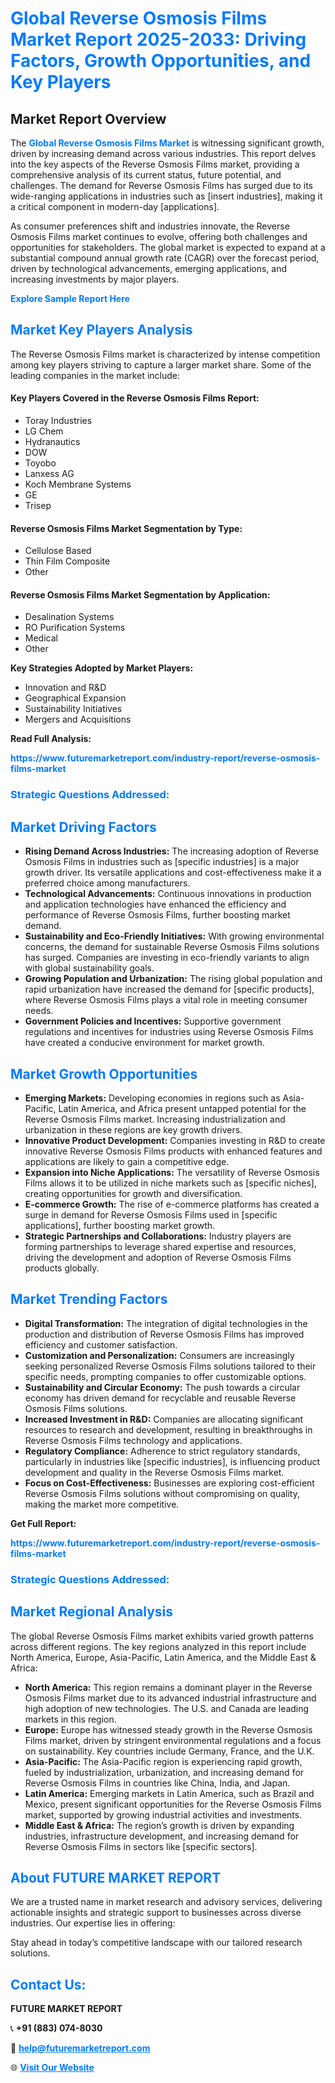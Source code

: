<h1 style="color: #007BFF;">Global Reverse Osmosis Films Market Report 2025-2033: Driving Factors, Growth Opportunities, and Key Players</h1>

<section id="overview">
<h2>Market Report Overview</h2>
<p>The <a href="https://www.futuremarketreport.com/industry-report/reverse-osmosis-films-market" style="color: #007BFF; text-decoration: none;"><strong>Global Reverse Osmosis Films Market</strong></a> is witnessing significant growth, driven by increasing demand across various industries. This report delves into the key aspects of the Reverse Osmosis Films market, providing a comprehensive analysis of its current status, future potential, and challenges. The demand for Reverse Osmosis Films has surged due to its wide-ranging applications in industries such as [insert industries], making it a critical component in modern-day [applications].</p>
<p>As consumer preferences shift and industries innovate, the Reverse Osmosis Films market continues to evolve, offering both challenges and opportunities for stakeholders. The global market is expected to expand at a substantial compound annual growth rate (CAGR) over the forecast period, driven by technological advancements, emerging applications, and increasing investments by major players.</p>
</section>

<section id="overview">
<p><a href="https://www.futuremarketreport.com/request-sample/reportId=103089" style="color: #007BFF; text-decoration: none;"><strong>Explore Sample Report Here</strong></a></p>
</section>

<section id="key-players">
<h2 style="color: #007BFF;">Market Key Players Analysis</h2>
<p>The Reverse Osmosis Films market is characterized by intense competition among key players striving to capture a larger market share. Some of the leading companies in the market include:</p>
<h4>Key Players Covered in the Reverse Osmosis Films Report:</h4>
<ul><li>Toray Industries</li><li>LG Chem</li><li>Hydranautics</li><li>DOW</li><li>Toyobo</li><li>Lanxess AG</li><li>Koch Membrane Systems</li><li>GE</li><li>Trisep</li></ul>
<h4>Reverse Osmosis Films Market Segmentation by Type:</h4>
<ul><li>Cellulose Based</li><li>Thin Film Composite</li><li>Other</li></ul>

<h4>Reverse Osmosis Films Market Segmentation by Application:</h4>
<ul><li>Desalination Systems</li><li>RO Purification Systems</li><li>Medical</li><li>Other</li></ul>
<p><strong>Key Strategies Adopted by Market Players:</strong></p>
<ul>
<li>Innovation and R&D</li>
<li>Geographical Expansion</li>
<li>Sustainability Initiatives</li>
<li>Mergers and Acquisitions</li>
</ul>
</section>

<section>
<p><strong>Read Full Analysis: </strong></p><a href="https://www.futuremarketreport.com/industry-report/reverse-osmosis-films-market" style="color: #007BFF; text-decoration: none;"><strong>https://www.futuremarketreport.com/industry-report/reverse-osmosis-films-market</strong></a>
<h3 style="color: #007BFF;">Strategic Questions Addressed:</h3>
</section>

<section id="driving-factors">
<h2 style="color: #007BFF;">Market Driving Factors</h2>
<ul>
<li><strong>Rising Demand Across Industries:</strong> The increasing adoption of Reverse Osmosis Films in industries such as [specific industries] is a major growth driver. Its versatile applications and cost-effectiveness make it a preferred choice among manufacturers.</li>
<li><strong>Technological Advancements:</strong> Continuous innovations in production and application technologies have enhanced the efficiency and performance of Reverse Osmosis Films, further boosting market demand.</li>
<li><strong>Sustainability and Eco-Friendly Initiatives:</strong> With growing environmental concerns, the demand for sustainable Reverse Osmosis Films solutions has surged. Companies are investing in eco-friendly variants to align with global sustainability goals.</li>
<li><strong>Growing Population and Urbanization:</strong> The rising global population and rapid urbanization have increased the demand for [specific products], where Reverse Osmosis Films plays a vital role in meeting consumer needs.</li>
<li><strong>Government Policies and Incentives:</strong> Supportive government regulations and incentives for industries using Reverse Osmosis Films have created a conducive environment for market growth.</li>
</ul>
</section>

<section id="growth-opportunities">
<h2 style="color: #007BFF;">Market Growth Opportunities</h2>
<ul>
<li><strong>Emerging Markets:</strong> Developing economies in regions such as Asia-Pacific, Latin America, and Africa present untapped potential for the Reverse Osmosis Films market. Increasing industrialization and urbanization in these regions are key growth drivers.</li>
<li><strong>Innovative Product Development:</strong> Companies investing in R&D to create innovative Reverse Osmosis Films products with enhanced features and applications are likely to gain a competitive edge.</li>
<li><strong>Expansion into Niche Applications:</strong> The versatility of Reverse Osmosis Films allows it to be utilized in niche markets such as [specific niches], creating opportunities for growth and diversification.</li>
<li><strong>E-commerce Growth:</strong> The rise of e-commerce platforms has created a surge in demand for Reverse Osmosis Films used in [specific applications], further boosting market growth.</li>
<li><strong>Strategic Partnerships and Collaborations:</strong> Industry players are forming partnerships to leverage shared expertise and resources, driving the development and adoption of Reverse Osmosis Films products globally.</li>
</ul>
</section>

<section id="trending-factors">
<h2 style="color: #007BFF;">Market Trending Factors</h2>
<ul>
<li><strong>Digital Transformation:</strong> The integration of digital technologies in the production and distribution of Reverse Osmosis Films has improved efficiency and customer satisfaction.</li>
<li><strong>Customization and Personalization:</strong> Consumers are increasingly seeking personalized Reverse Osmosis Films solutions tailored to their specific needs, prompting companies to offer customizable options.</li>
<li><strong>Sustainability and Circular Economy:</strong> The push towards a circular economy has driven demand for recyclable and reusable Reverse Osmosis Films solutions.</li>
<li><strong>Increased Investment in R&D:</strong> Companies are allocating significant resources to research and development, resulting in breakthroughs in Reverse Osmosis Films technology and applications.</li>
<li><strong>Regulatory Compliance:</strong> Adherence to strict regulatory standards, particularly in industries like [specific industries], is influencing product development and quality in the Reverse Osmosis Films market.</li>
<li><strong>Focus on Cost-Effectiveness:</strong> Businesses are exploring cost-efficient Reverse Osmosis Films solutions without compromising on quality, making the market more competitive.</li>
</ul>
</section>

<section>
<p><strong>Get Full Report: </strong></p><a href="https://www.futuremarketreport.com/industry-report/reverse-osmosis-films-market" style="color: #007BFF; text-decoration: none;"><strong>https://www.futuremarketreport.com/industry-report/reverse-osmosis-films-market</strong></a>
<h3 style="color: #007BFF;">Strategic Questions Addressed:</h3>
</section>


<section id="regional-analysis">
<h2 style="color: #007BFF;">Market Regional Analysis</h2>
<p>The global Reverse Osmosis Films market exhibits varied growth patterns across different regions. The key regions analyzed in this report include North America, Europe, Asia-Pacific, Latin America, and the Middle East & Africa:</p>
<ul>
<li><strong>North America:</strong> This region remains a dominant player in the Reverse Osmosis Films market due to its advanced industrial infrastructure and high adoption of new technologies. The U.S. and Canada are leading markets in this region.</li>
<li><strong>Europe:</strong> Europe has witnessed steady growth in the Reverse Osmosis Films market, driven by stringent environmental regulations and a focus on sustainability. Key countries include Germany, France, and the U.K.</li>
<li><strong>Asia-Pacific:</strong> The Asia-Pacific region is experiencing rapid growth, fueled by industrialization, urbanization, and increasing demand for Reverse Osmosis Films in countries like China, India, and Japan.</li>
<li><strong>Latin America:</strong> Emerging markets in Latin America, such as Brazil and Mexico, present significant opportunities for the Reverse Osmosis Films market, supported by growing industrial activities and investments.</li>
<li><strong>Middle East & Africa:</strong> The region’s growth is driven by expanding industries, infrastructure development, and increasing demand for Reverse Osmosis Films in sectors like [specific sectors].</li>
</ul>
</section>

<footer>
<h2 style="color: #007BFF;">About FUTURE MARKET REPORT</h2>
<p>We are a trusted name in market research and advisory services, delivering actionable insights and strategic support to businesses across diverse industries. Our expertise lies in offering:</p>

<p>Stay ahead in today’s competitive landscape with our tailored research solutions.</p>

<h2 style="color: #007BFF;">Contact Us:</h2>
<p><strong>FUTURE MARKET REPORT</strong></p>
<p>📞 <strong>+91 (883) 074-8030</strong></p>
<p>📧 <strong><a href="mailto:help@futuremarketreport.com" style="color: #007BFF;">help@futuremarketreport.com</a></strong></p>
<p>🌐 <strong><a href="https://www.futuremarketreport.com/" style="color: #007BFF;">Visit Our Website</a></strong></p>
</footer>